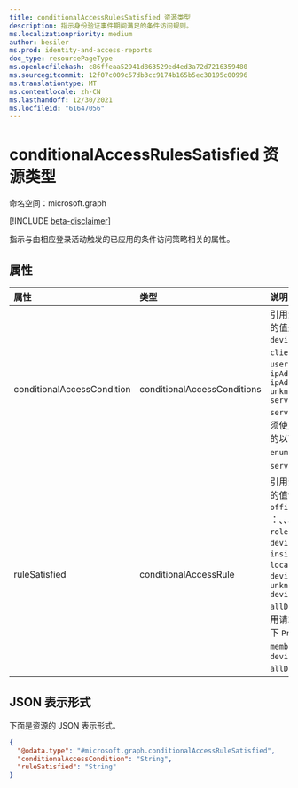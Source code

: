 ```yaml
---
title: conditionalAccessRulesSatisfied 资源类型
description: 指示身份验证事件期间满足的条件访问规则。
ms.localizationpriority: medium
author: besiler
ms.prod: identity-and-access-reports
doc_type: resourcePageType
ms.openlocfilehash: c86ffeaa52941d863529ed4ed3a72d7216359480
ms.sourcegitcommit: 12f07c009c57db3cc9174b165b5ec30195c00996
ms.translationtype: MT
ms.contentlocale: zh-CN
ms.lasthandoff: 12/30/2021
ms.locfileid: "61647056"
---
```

# <a name="conditionalaccessrulessatisfied-resource-type"></a>conditionalAccessRulesSatisfied 资源类型

命名空间：microsoft.graph

[!INCLUDE [beta-disclaimer](../../includes/beta-disclaimer.md)]

指示与由相应登录活动触发的已应用的条件访问策略相关的属性。

## <a name="properties"></a>属性

| 属性   | 类型 |说明|
|:---------------|:--------|:----------|
|conditionalAccessCondition|conditionalAccessConditions|引用满足的条件访问策略条件。 可能的值是 `none` `application` `users` `devicePlatform` `location` `clientType` ：、、、、、、 `signInRisk` `userRisk` `time` `deviceState` `client` `ipAddressSeenByAzureAD` `ipAddressSeenByResourceProvider` `unknownFutureValue` `servicePrincipals` `servicePrincipalRisk` 。 请注意，必须使用请求标头获取此可发展枚举中的以下 `Prefer: include-unknown-enum-members` [值](/graph/best-practices-concept#handling-future-members-in-evolvable-enumerations) `servicePrincipals` `servicePrincipalRisk` ：、。|
|ruleSatisfied|conditionalAccessRule|引用满足的条件访问策略条件。 可能的值包括 `allApps` `firstPartyApps` `office365` `appId` `acr` `appFilter` ：、、、 `allUsers` `guest` `groupId` `roleId` `userId` `allDevicePlatforms` `devicePlatform` `allLocations` `insideCorpnet` `allTrustedLocations` `locationId` `allDevices` `deviceFilter` `deviceState` `unknownFutureValue` `deviceFilterIncludeRuleNotMatched` `allDeviceStates` 。 请注意，必须使用请求标头获取此可发展枚举中的以下 `Prefer: include-unknown-enum-members` [值](/graph/best-practices-concept#handling-future-members-in-evolvable-enumerations) `deviceFilterIncludeRuleNotMatched` `allDeviceStates` ：、。|


## <a name="json-representation"></a>JSON 表示形式

下面是资源的 JSON 表示形式。
<!-- {
  "blockType": "resource",
  "@odata.type": "microsoft.graph.conditionalAccessRuleSatisfied"
}
-->
``` json
{
  "@odata.type": "#microsoft.graph.conditionalAccessRuleSatisfied",
  "conditionalAccessCondition": "String",
  "ruleSatisfied": "String"
}
```
